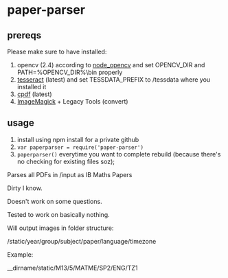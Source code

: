 # paper-parser


## prereqs
Please make sure to have installed:

1. opencv (2.4) according to [node_opencv](https://github.com/peterbraden/node-opencv) and set OPENCV\_DIR and PATH=%OPENCV\_DIR%\bin properly
2. [tesseract](https://github.com/tesseract-ocr/tesseract) (latest) and set TESSDATA_PREFIX to /tessdata where you installed it
3. [cpdf](http://community.coherentpdf.com/) (latest) 
4. [ImageMagick](https://www.imagemagick.org/script/binary-releases.php) + Legacy Tools (convert)

## usage

1. install using npm install for a private github
2. ```var paperparser = require('paper-parser')```
3. ```paperparser()``` everytime you want to complete rebuild (because there's no checking for existing files soz);



Parses all PDFs in /input as IB Maths Papers

Dirty I know.

Doesn't work on some questions.

Tested to work on basically nothing.

Will output images in folder structure:

/static/year/group/subject/paper/language/timezone

Example:

__dirname/static/M13/5/MATME/SP2/ENG/TZ1